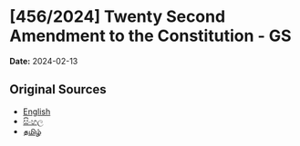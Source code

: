 # [456/2024] Twenty Second Amendment to the Constitution - GS

**Date:** 2024-02-13

## Original Sources

- [English](https://documents.gov.lk/view/bills/2024/2/456-2024_E.pdf)
- [සිංහල](https://documents.gov.lk/view/bills/2024/2/456-2024_S.pdf)
- [தமிழ்](https://documents.gov.lk/view/bills/2024/2/456-2024_T.pdf)
